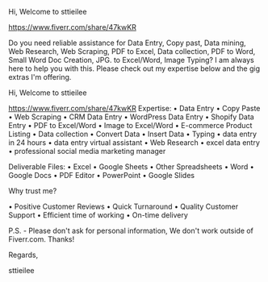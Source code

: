Hi, Welcome to sttieilee

https://www.fiverr.com/share/47kwKR

Do you need reliable assistance for Data Entry,  Copy past, Data mining, Web Research, Web Scraping, PDF to Excel, Data collection,  PDF to Word, Small Word Doc Creation, JPG. to Excel/Word, Image Typing? I am always here to help you with this. Please check out my expertise below and the gig extras I'm offering.

Hi, Welcome to sttieilee

https://www.fiverr.com/share/47kwKR
Expertise:
•	Data Entry
•	Copy Paste
•	Web Scraping
•	CRM Data Entry
•	WordPress Data Entry
•	Shopify Data Entry
•	PDF to Excel/Word
•	Image to Excel/Word
•	E-commerce Product Listing
•	Data collection
•	Convert Data
•	Insert Data
•	Typing
•	data entry in 24 hours
•	data entry virtual assistant
•	Web Research
•	excel data entry
•	professional social media         marketing manager

Deliverable Files:
•	Excel
•	Google Sheets
•	Other Spreadsheets
•	Word
•	Google Docs
•	PDF Editor
•	PowerPoint
•	Google Slides


Why trust me?

•	Positive Customer Reviews
•	Quick Turnaround
•	Quality Customer Support
•	Efficient time of working
•	On-time delivery 

P.S. - Please don't ask for personal information, We don't work outside of Fiverr.com. Thanks!

Regards,

sttieilee


